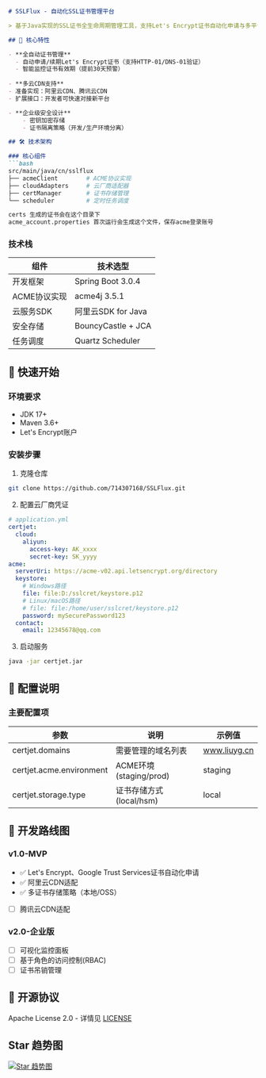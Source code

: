 ```markdown
# SSLFlux - 自动化SSL证书管理平台

> 基于Java实现的SSL证书全生命周期管理工具，支持Let's Encrypt证书自动化申请与多平台CDN部署

## 🌟 核心特性

- **全自动证书管理**
  - 自动申请/续期Let's Encrypt证书（支持HTTP-01/DNS-01验证）
  - 智能监控证书有效期（提前30天预警）
  
- **多云CDN支持**
- 准备实现：阿里云CDN、腾讯云CDN
- 扩展接口：开发者可快速对接新平台

- **企业级安全设计**
    - 密钥加密存储
    - 证书隔离策略（开发/生产环境分离）

## 🛠️ 技术架构

### 核心组件
```bash
src/main/java/cn/sslflux
├── acmeClient        # ACME协议实现
├── cloudAdapters     # 云厂商适配器
├── certManager       # 证书存储管理
└── scheduler         # 定时任务调度

certs 生成的证书会在这个目录下
acme_account.properties 首次运行会生成这个文件，保存acme登录账号
```

### 技术栈
| 组件              | 技术选型                   |
|-------------------|------------------------|
| 开发框架          | Spring Boot 3.0.4      |
| ACME协议实现      | acme4j 3.5.1            | 
| 云服务SDK         | 阿里云SDK for Java |
| 安全存储          | BouncyCastle + JCA     |
| 任务调度          | Quartz Scheduler       |

## 🚀 快速开始

### 环境要求
- JDK 17+
- Maven 3.6+
- Let's Encrypt账户

### 安装步骤
1. 克隆仓库
```bash
git clone https://github.com/714307168/SSLFlux.git
```

2. 配置云厂商凭证
```yaml
# application.yml
certjet:
  cloud:
    aliyun:
      access-key: AK_xxxx
      secret-key: SK_yyyy
acme:
  serverUri: https://acme-v02.api.letsencrypt.org/directory
  keystore:
    # Windows路径
    file: file:D:/sslcret/keystore.p12
    # Linux/macOS路径
    # file: file:/home/user/sslcret/keystore.p12
    password: mySecurePassword123
  contact:
    email: 12345678@qq.com
```

3. 启动服务
```bash
java -jar certjet.jar
```

## 🔧 配置说明

### 主要配置项
| 参数                      | 说明                     | 示例值          |
|---------------------------|--------------------------|--------------|
| certjet.domains           | 需要管理的域名列表        | www.liuyg.cn |
| certjet.acme.environment  | ACME环境(staging/prod)   | staging      |
| certjet.storage.type      | 证书存储方式(local/hsm)  | local        |

## 📌 开发路线图

### v1.0-MVP
- ✅ Let's Encrypt、Google Trust Services证书自动化申请
- ✅ 阿里云CDN适配
- ✅ 多证书存储策略（本地/OSS）
- [ ] 腾讯云CDN适配

### v2.0-企业版
- [ ] 可视化监控面板
- [ ] 基于角色的访问控制(RBAC)
- [ ] 证书吊销管理

## 📄 开源协议
Apache License 2.0 - 详情见 [LICENSE](LICENSE)


## Star 趋势图
[![Star 趋势图](https://starchart.cc/714307168/SSLFlux.svg?variant=adaptive)](https://starchart.cc/714307168/SSLFlux)